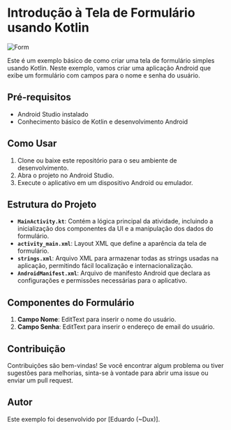 # Introdução à Tela de Formulário usando Kotlin

![Form](https://github.com/Dux4/Kotlin_Layout-Form/assets/130837472/bfa1cb80-049d-4e9c-a805-c03e3212d17e)

Este é um exemplo básico de como criar uma tela de formulário simples usando Kotlin. Neste exemplo, vamos criar uma aplicação Android que exibe um formulário com campos para o nome e senha do usuário.

## Pré-requisitos
- Android Studio instalado
- Conhecimento básico de Kotlin e desenvolvimento Android

## Como Usar
1. Clone ou baixe este repositório para o seu ambiente de desenvolvimento.
2. Abra o projeto no Android Studio.
3. Execute o aplicativo em um dispositivo Android ou emulador.

## Estrutura do Projeto
- **`MainActivity.kt`**: Contém a lógica principal da atividade, incluindo a inicialização dos componentes da UI e a manipulação dos dados do formulário.
- **`activity_main.xml`**: Layout XML que define a aparência da tela de formulário.
- **`strings.xml`**: Arquivo XML para armazenar todas as strings usadas na aplicação, permitindo fácil localização e internacionalização.
- **`AndroidManifest.xml`**: Arquivo de manifesto Android que declara as configurações e permissões necessárias para o aplicativo.

## Componentes do Formulário
1. **Campo Nome**: EditText para inserir o nome do usuário.
2. **Campo Senha**: EditText para inserir o endereço de email do usuário.

## Contribuição
Contribuições são bem-vindas! Se você encontrar algum problema ou tiver sugestões para melhorias, sinta-se à vontade para abrir uma issue ou enviar um pull request.

## Autor
Este exemplo foi desenvolvido por [Eduardo (~Dux)].


